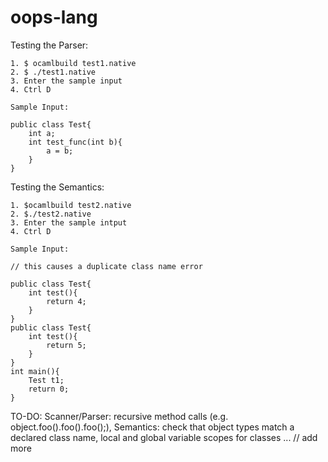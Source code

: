 # oops-lang

Testing the Parser:

    1. $ ocamlbuild test1.native
    2. $ ./test1.native
    3. Enter the sample input
    4. Ctrl D 

    Sample Input:

    public class Test{
        int a;
        int test_func(int b){
            a = b;
        }
    }

Testing the Semantics:

    1. $ocamlbuild test2.native
    2. $./test2.native
    3. Enter the sample intput
    4. Ctrl D

    Sample Input:

    // this causes a duplicate class name error

    public class Test{
        int test(){
            return 4;
        }
    }
    public class Test{
        int test(){
            return 5;
        }
    }
    int main(){
        Test t1;
        return 0;
    }

TO-DO:
    Scanner/Parser: recursive method calls (e.g. object.foo().foo().foo();), 
    Semantics: check that object types match a declared class name, local and global variable scopes for classes ... // add more
